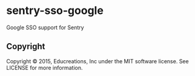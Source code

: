 # sentry-sso-google

Google SSO support for Sentry

## Copyright

Copyright © 2015, Educreations, Inc under the MIT software license. See LICENSE for more information.
